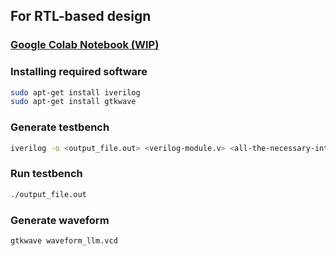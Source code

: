 ## For RTL-based design
### [Google Colab Notebook (WIP)](https://colab.research.google.com/drive/1ZWSJuSAwqvnewstt_tK4OR2_aZQSaxr2?usp=sharing)


### Installing required software
```bash
sudo apt-get install iverilog
sudo apt-get install gtkwave
```
### Generate testbench
```bash
iverilog -o <output_file.out> <verilog-module.v> <all-the-necessary-intermediate-modules.v> <simon_llm_tb.v>
```
### Run testbench
```bash
./output_file.out
```
### Generate waveform
```bash
gtkwave waveform_llm.vcd
```
